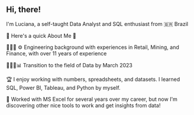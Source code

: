 ## Hi, there!

I'm Luciana, a self-taught Data Analyst and SQL enthusiast from 🇧🇷 Brazil 

🐝 Here's a quick About Me 🐝 

👷🏾‍♀️ ⚙️ Engineering background with experiences in Retail, Mining, and Finance, with over 11 years of experience

👩🏾‍💻📊 Transition to the field of Data by March 2023

 🏆  I enjoy working with numbers, spreadsheets, and datasets. I learned SQL, Power BI, Tableau, and Python by myself.
 
 🎲 Worked with MS Excel for several years over my career, but now I'm discovering other nice tools to work and get insights from data!

